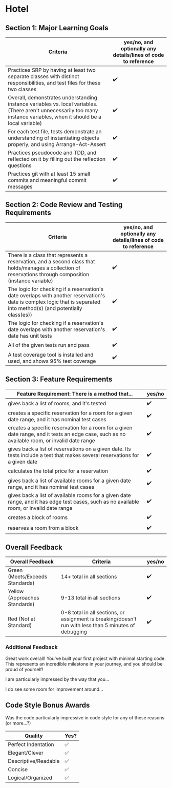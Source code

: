 # Hotel

<!--

################
NOTE ABOUT HOTEL
################

Section 1: Major Learning Goals

  - Complete this section by skimming through the code and looking for "red flags." (For example, not having instance methods is a red flag. Having a class that is too big is a red flag.)

Section 2: Code Review and Testing Requirements

  - Complete this section by skimming through the code and looking for the syntax that fulfills the requirement. If you can't find this requirement, then it's a no. These are written to be as yes/no as possible.

Section 3: Feature Requirements

  - Complete this section by skimming through the test names, first. In the ideal world, you'd be able to find all of the answers by looking through the tests. Please note that each requirement is phrased as "There is a method that..." which is also ideal/likely for our students, but isn't guaranteed.

  - Dee's note: I didn't add in all of the features that were required by the project; the project reqs not represented on this rubric are:
    - Wave 1: Invalid date range produces an error
    - Wave 2: Reserving a room that is not available produces an error
    - Wave 3: Check if a block has rooms
-->


<!-- Instructors: The checkmarks are already there, so just delete them for any line items that aren't met. -->

## Section 1: Major Learning Goals

<!-- Instructors: Feel free to practice creating specific feedback by referencing a line of code if you'd like. For example, you may say something like "nice custom method in `calculator.rb` line 42." This is optional. -->

| Criteria | yes/no, and optionally any details/lines of code to reference |
| --- | --- |
Practices SRP by having at least two separate classes with distinct responsibilities, and test files for these two classes | ✔️
Overall, demonstrates understanding instance variables vs. local variables. (There aren't unnecessarily too many instance variables, when it should be a local variable) | ✔️
For each test file, tests demonstrate an understanding of instantiating objects properly, and using Arrange-Act-Assert | ✔️
Practices pseudocode and TDD, and reflected on it by filling out the reflection questions | ✔️
Practices git with at least 15 small commits and meaningful commit messages | ✔️

## Section 2: Code Review and Testing Requirements

| Criteria | yes/no, and optionally any details/lines of code to reference |
| --- | --- |
There is a class that represents a reservation, and a second class that holds/manages a collection of reservations through composition (instance variable) | ✔️
The logic for checking if a reservation's date overlaps with another reservation's date is complex logic that is separated into method(s) (and potentially class(es)) | ✔️
The logic for checking if a reservation's date overlaps with another reservation's date has unit tests | ✔️
All of the given tests run and pass | ✔️
A test coverage tool is installed and used, and shows 95% test coverage | ✔️

## Section 3: Feature Requirements

| Feature Requirement: There is a method that... | yes/no |
| --- | --- |
gives back a list of rooms, and it's tested | ✔️
creates a specific reservation for a room for a given date range, and it has nominal test cases | ✔️
creates a specific reservation for a room for a given date range, and it tests an edge case, such as no available room, or invalid date range | ✔️
gives back a list of reservations on a given date. Its tests include a test that makes several reservations for a given date | ✔️
calculates the total price for a reservation | ✔️
gives back a list of available rooms for a given date range, and it has nominal test cases | ✔️
gives back a list of available rooms for a given date range, and it has edge test cases, such as no available room, or invalid date range | ✔️
creates a block of rooms | ✔️
reserves a room from a block | ✔️

## Overall Feedback

| Overall Feedback | Criteria | yes/no |
| --- | --- | --- |
| Green (Meets/Exceeds Standards) | 14+ total in all sections | ✔️
| Yellow (Approaches Standards) | 9-13 total in all sections | ✔️
| Red (Not at Standard) | 0-8 total in all sections, or assignment is breaking/doesn’t run with less than 5 minutes of debugging | ✔️

### Additional Feedback

<!--

######
PLEASE
######

Instructors, for Hotel, please give explicit positive feedback.

-->

Great work overall! You've built your first project with minimal starting code. This represents an incredible milestone in your journey, and you should be proud of yourself! 

I am particularly impressed by the way that you...

I do see some room for improvement around...

## Code Style Bonus Awards

<!-- Instructors: Please strike a balance between liberal/stingy with these. These are simply built-in pieces of positive feedback; use this to encourage and push students towards a cleaner code style! -->

Was the code particularly impressive in code style for any of these reasons (or more...?)

| Quality | Yes? |
| --- | --- |
| Perfect Indentation | ✅
| Elegant/Clever | ✅
| Descriptive/Readable | ✅
| Concise | ✅
| Logical/Organized | ✅

